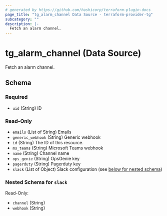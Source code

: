 ```yaml
---
# generated by https://github.com/hashicorp/terraform-plugin-docs
page_title: "tg_alarm_channel Data Source - terraform-provider-tg"
subcategory: ""
description: |-
  Fetch an alarm channel.
---
```


# tg_alarm_channel (Data Source)

Fetch an alarm channel.



<!-- schema generated by tfplugindocs -->
## Schema

### Required

- `uid` (String) ID

### Read-Only

- `emails` (List of String) Emails
- `generic_webhook` (String) Generic webhook
- `id` (String) The ID of this resource.
- `ms_teams` (String) Microsoft Teams webhook
- `name` (String) Channel name
- `ops_genie` (String) OpsGenie key
- `pagerduty` (String) Pagerduty key
- `slack` (List of Object) Slack configuration (see [below for nested schema](#nestedatt--slack))

<a id="nestedatt--slack"></a>
### Nested Schema for `slack`

Read-Only:

- `channel` (String)
- `webhook` (String)
